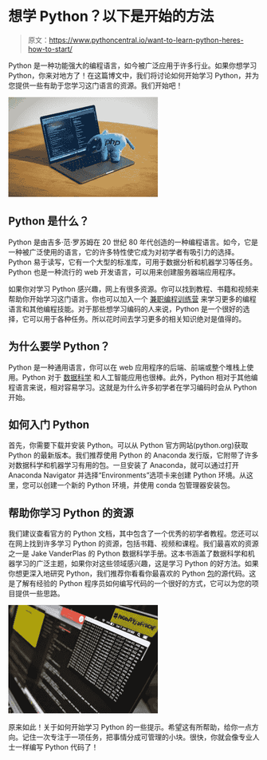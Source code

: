 # 想学 Python？以下是开始的方法

> 原文：<https://www.pythoncentral.io/want-to-learn-python-heres-how-to-start/>

Python 是一种功能强大的编程语言，如今被广泛应用于许多行业。如果你想学习 Python，你来对地方了！在这篇博文中，我们将讨论如何开始学习 Python，并为您提供一些有助于您学习这门语言的资源。我们开始吧！

[![python programming](img/094ee277689744c313b62e5f8d0346f3.png)](https://www.pythoncentral.io/wp-content/uploads/2022/04/ben-griffiths-Bj6ENZDMSDY-unsplash.jpg)

## Python 是什么？

Python 是由吉多·范·罗苏姆在 20 世纪 80 年代创造的一种编程语言。如今，它是一种被广泛使用的语言，它的许多特性使它成为对初学者有吸引力的选择。Python 易于读写，它有一个大型的标准库，可用于数据分析和机器学习等任务。Python 也是一种流行的 web 开发语言，可以用来创建服务器端应用程序。

如果你对学习 Python 感兴趣，网上有很多资源。你可以找到教程、书籍和视频来帮助你开始学习这门语言。你也可以加入一个 [兼职编程训练营](https://www.fullstackacademy.com/programs/part-time-coding-bootcamp) 来学习更多的编程语言和其他编程技能。对于那些想学习编码的人来说，Python 是一个很好的选择，它可以用于各种任务。所以花时间去学习更多的相关知识绝对是值得的。

## 为什么要学 Python？

Python 是一种通用语言，你可以在 web 应用程序的后端、前端或整个堆栈上使用。Python 对于 [数据科学](https://online.hbs.edu/blog/post/what-is-data-science) 和人工智能应用也很棒。此外，Python 相对于其他编程语言来说，相对容易学习。这就是为什么许多初学者在学习编码时会从 Python 开始。

## 如何入门 Python

首先，你需要下载并安装 Python。可以从 Python 官方网站(python.org)获取 Python 的最新版本。我们推荐使用 Python 的 Anaconda 发行版，它附带了许多对数据科学和机器学习有用的包。一旦安装了 Anaconda，就可以通过打开 Anaconda Navigator 并选择“Environments”选项卡来创建 Python 环境。从这里，您可以创建一个新的 Python 环境，并使用 conda 包管理器安装包。

## 帮助你学习 Python 的资源

我们建议查看官方的 Python 文档，其中包含了一个优秀的初学者教程。您还可以在网上找到许多学习 Python 的资源，包括书籍、视频和课程。我们最喜欢的资源之一是 Jake VanderPlas 的 Python 数据科学手册。这本书涵盖了数据科学和机器学习的广泛主题，如果你对这些领域感兴趣，这是学习 Python 的好方法。如果你想更深入地研究 Python，我们推荐你看看你最喜欢的 Python [包](https://www.pythoncentral.io/package-python-django-application-reusable-component/)的源代码。这是了解有经验的 Python 程序员如何编写代码的一个很好的方式，它可以为您的项目提供一些思路。

[![learning python](img/b1d1b66fa55024993d79b322fb81e619.png)](https://www.pythoncentral.io/wp-content/uploads/2022/04/lewis-kang-ethe-ngugi-f5pTwLHCsAg-unsplash.jpg)

原来如此！关于如何开始学习 Python 的一些提示。希望这有所帮助，给你一点方向。记住一次专注于一项任务，把事情分成可管理的小块。很快，你就会像专业人士一样编写 Python 代码了！